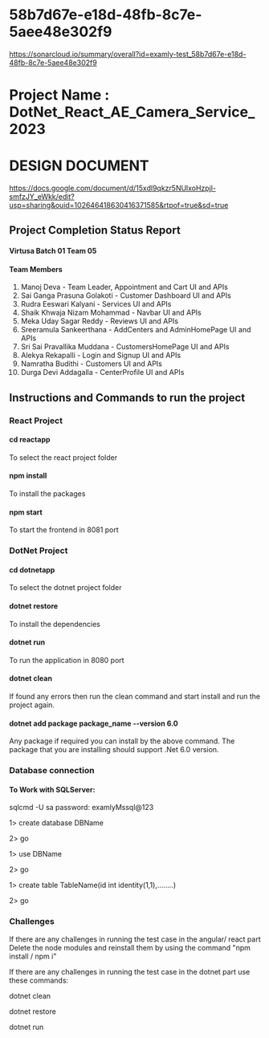 # 58b7d67e-e18d-48fb-8c7e-5aee48e302f9
https://sonarcloud.io/summary/overall?id=examly-test_58b7d67e-e18d-48fb-8c7e-5aee48e302f9

# Project Name : DotNet_React_AE_Camera_Service_2023

# DESIGN DOCUMENT
https://docs.google.com/document/d/15xdl9qkzr5NUlxoHzpjl-smfzJY_eWkk/edit?usp=sharing&ouid=102646418630416371585&rtpof=true&sd=true

## Project Completion Status Report

#### Virtusa Batch 01 Team 05

#### Team Members

1. Manoj Deva - Team Leader, Appointment and Cart UI and APIs
2. Sai Ganga Prasuna Golakoti - Customer Dashboard UI and APIs
3. Rudra Eeswari Kalyani - Services UI and APIs
4. Shaik Khwaja Nizam Mohammad - Navbar UI and APIs
5. Meka Uday Sagar Reddy - Reviews UI and APIs
6. Sreeramula Sankeerthana - AddCenters and AdminHomePage UI and APIs
7. Sri Sai Pravallika Muddana - CustomersHomePage UI and APIs
8. Alekya Rekapalli - Login and Signup UI and APIs
9. Namratha Budithi - Customers UI and APIs
10. Durga Devi Addagalla - CenterProfile UI and APIs

## Instructions and Commands to run the project

### React Project

#### cd reactapp
To select the react project folder
#### npm install
To install the packages
#### npm start
To start the frontend in 8081 port

### DotNet Project

#### cd dotnetapp
To select the dotnet project folder
#### dotnet restore
To install the dependencies
#### dotnet run
To run the application in 8080 port
#### dotnet clean
If found any errors then run the clean command and start install and run the project again.
#### dotnet add package package_name --version 6.0
Any package if required you can install by the above command. The package that you are installing should support .Net 6.0 version.

### Database connection

#### To Work with SQLServer:
sqlcmd -U sa 
password: examlyMssql@123

  
1> create database DBName


2> go


1> use DBName


2> go


1> create table TableName(id int identity(1,1),........)


2> go

### Challenges

If there are any challenges in running the test case in the angular/ react part
Delete the node modules and reinstall them by using the command
"npm install / npm i"

If there are any challenges in running the test case in the dotnet part
use these commands:


dotnet clean


dotnet restore


dotnet run
